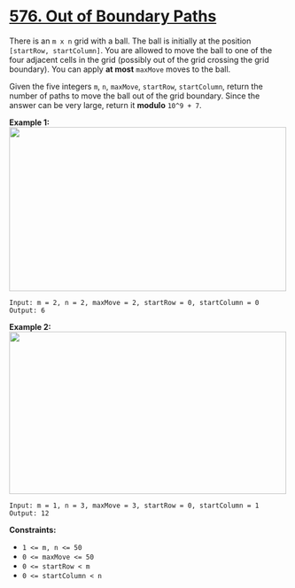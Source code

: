 # [576. Out of Boundary Paths](https://leetcode.com/problems/out-of-boundary-paths/description/?envType=daily-question&envId=2024-01-26)

There is an `m x n` grid with a ball. The ball is initially at the position `[startRow, startColumn]`. You are allowed to move the ball to one of the four adjacent cells in the grid (possibly out of the grid crossing the grid boundary). You can apply **at most**  `maxMove` moves to the ball.

Given the five integers `m`, `n`, `maxMove`, `startRow`, `startColumn`, return the number of paths to move the ball out of the grid boundary. Since the answer can be very large, return it **modulo**  `10^9 + 7`.

**Example 1:** 
<img alt="" src="https://assets.leetcode.com/uploads/2021/04/28/out_of_boundary_paths_1.png" style="width: 500px; height: 296px;">

```
Input: m = 2, n = 2, maxMove = 2, startRow = 0, startColumn = 0
Output: 6
```

**Example 2:** 
<img alt="" src="https://assets.leetcode.com/uploads/2021/04/28/out_of_boundary_paths_2.png" style="width: 500px; height: 293px;">

```
Input: m = 1, n = 3, maxMove = 3, startRow = 0, startColumn = 1
Output: 12
```

**Constraints:** 

- `1 <= m, n <= 50`
- `0 <= maxMove <= 50`
- `0 <= startRow < m`
- `0 <= startColumn < n`